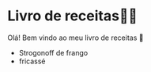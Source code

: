 # Livro de receitas:man_cook:

Olá! Bem vindo ao meu livro de receitas :wave:

- Strogonoff de frango
- fricassé
